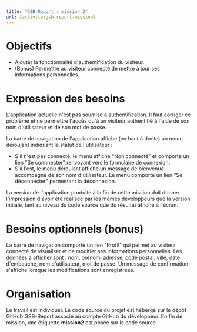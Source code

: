 ```yaml
---
title: "GSB-Report : mission 2"
url: /activite/gsb-report-mission2
---
```


# Objectifs

* Ajouter la fonctionnalité d'authentification du visiteur.
* (Bonus) Permettre au visiteur connecté de mettre à jour ses informations personnelles.

# Expression des besoins

L'application actuelle n'est pas soumise à authentification. Il faut corriger ce problème et ne permettre l'accès qu'à un visiteur authentifié à l'aide de son nom d'utilisateur et de son mot de passe. 

La barre de navigation de l'application affiche (en haut à droite) un menu déroulant indiquant le statut de l'utilisateur :

* S'il n'est pas connecté, le menu affiche "Non connecté" et comporte un lien "Se connnecter" renvoyant vers le formulaire de connexion.
* S'il l'est, le menu déroulant affiche un message de bienvenue accompagné de son nom d'utilisateur. Le menu comporte un lien "Se déconnecter" permettant la déconnexion.

La version de l'application produite à la fin de cette mission doit donner l'impression d'avoir été réalisée par les mêmes développeurs que la version initiale, tant au niveau du code source que du résultat affiché à l'écran.

# Besoins optionnels (bonus)
La barre de navigation comporte un lien "Profil" qui permet au visiteur connecté de visualiser et de modifier ses informations personnelles. Les données à afficher sont : nom, prénom, adresse, code postal, ville, date d'embauche, nom d'utilisateur, mot de passe. Un message de confirmation s'affiche lorsque les modifications sont enregistrées.

# Organisation
Le travail est individuel. Le code source du projet est hébergé sur le dépôt GitHub GSB-Report associé au compte GitHub du développeur. En fin de mission, une étiquette **mission2** est posée sur le code source.
